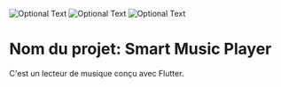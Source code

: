 ![Optional Text](../master/flutter_projects/lecteur_musique/smartMusicPlayer.jpg)
![Optional Text](../smartMusicPlayer.jpg)
![Optional Text](../master/smartMusicPlayer.jpg)
# Nom du projet: Smart Music Player
C'est un lecteur de musique conçu avec Flutter.
